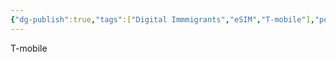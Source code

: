 ```yaml
---
{"dg-publish":true,"tags":["Digital Immmigrants","eSIM","T-mobile"],"permalink":"/digital-immigrants/美国电话卡/","dgPassFrontmatter":true,"created":"2023-04-22T14:46:30.910+08:00","updated":"2023-04-22T14:51:34.999+08:00"}
---
```



T-mobile

